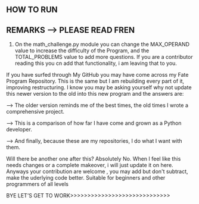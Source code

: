 ## HOW TO RUN

## REMARKS --> PLEASE READ FREN
1. On the math_challenge.py module you can change the MAX_OPERAND value to increase the difficulty of the Program,
and the TOTAL_PROBLEMS value to add more questions. If you are a contributor reading this you cn add that functionality,
i am leaving that to you.

If you have surfed through My GitHub you may have come across my Fate Program Repository. This is the same but I am rebuilding every part of it, improving restructuring. 
I know you may be asking yourself why not update this newer version to the old into this new program and the answers are:


  --> The older version reminds me of the best times, the old times I wrote a comprehensive project.
  
  --> This is a comparison of how far I have come and grown as a Python developer.
  
  --> And finally, because these are my repositories, I do what I want with them.

Will there be another one after this? Absolutely No. When I feel like this needs changes or a complete makeover, i will just update it on here. Anyways your contribution are welcome
, you may add but don't subtract, make the uderlying code better. Suitable for beginners and other programmers of all levels

BYE LET'S GET TO WORK>>>>>>>>>>>>>>>>>>>>>>>>>>>>>
